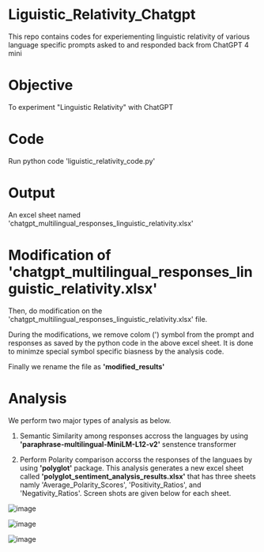 # Liguistic_Relativity_Chatgpt
This repo contains codes for experiementing linguistic relativity of various language specific prompts asked to and responded back from ChatGPT 4 mini

# Objective
To experiment "Linguistic Relativity" with ChatGPT

# Code
Run python code 'liguistic_relativity_code.py'

# Output
An excel sheet named 'chatgpt_multilingual_responses_linguistic_relativity.xlsx'

# Modification of 'chatgpt_multilingual_responses_linguistic_relativity.xlsx'
Then, do modification on the 'chatgpt_multilingual_responses_linguistic_relativity.xlsx' file.

During the modifications, we remove colom (') symbol from the prompt and responses as saved by the python code in the above excel sheet. It is done to minimze special symbol specific biasness by the analysis code.

Finally we rename the file as **'modified_results'**

# Analysis

We perform two major types of analysis as below.

1. Semantic Similarity among responses accross the languages by using **'paraphrase-multilingual-MiniLM-L12-v2'** senstence transformer
   
2. Perform Polarity comparison accorss the responses of the languaes by using **'polyglot'** package. This analysis generates a new excel sheet called **'polyglot_sentiment_analysis_results.xlsx'** that has three sheets namly 'Average_Polarity_Scores', 'Positivity_Ratios', and 'Negativity_Ratios'. Screen shots are given below for each sheet.

![image](https://github.com/user-attachments/assets/8b9ca32e-7c37-4b75-b4ee-9a52afd36b7a)


![image](https://github.com/user-attachments/assets/e813ab24-8459-4ba8-be32-7b227695bb7d)

![image](https://github.com/user-attachments/assets/dce823e8-2b14-46c1-b448-c9104e4985d8)

